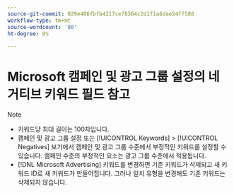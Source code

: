 ```yaml
---
source-git-commit: 029e406fbfb4217ce78364c2d1f1a6dae24ff588
workflow-type: tm+mt
source-wordcount: '80'
ht-degree: 0%

---
```

# Microsoft 캠페인 및 광고 그룹 설정의 네거티브 키워드 필드 참고

>[!NOTE]
>
>* 키워드당 최대 길이는 100자입니다.
>* 캠페인 및 광고 그룹 설정 또는 [!UICONTROL Keywords] > [!UICONTROL Negatives] 보기에서 캠페인 및 광고 그룹 수준에서 부정적인 키워드를 설정할 수 있습니다. 캠페인 수준의 부정적인 요소는 광고 그룹 수준에서 적용됩니다.
>* [!DNL Microsoft Advertising] 키워드를 변경하면 기존 키워드가 삭제되고 새 키워드 ID로 새 키워드가 만들어집니다. 그러나 일치 유형을 변경해도 기존 키워드는 삭제되지 않습니다.
